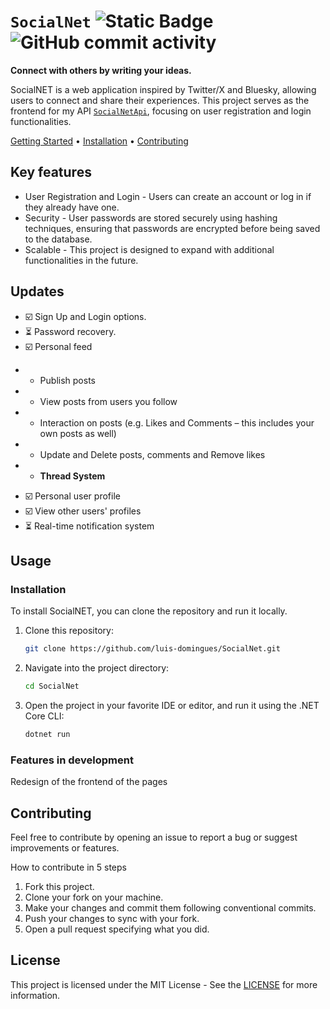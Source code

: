 ﻿# `SocialNet` ![Static Badge](https://img.shields.io/badge/ASP.NET-socialnet-purple) ![GitHub commit activity](https://img.shields.io/github/commit-activity/w/luis-domingues/SocialNet)

**Connect with others by writing your ideas.**

SocialNET is a web application inspired by Twitter/X and Bluesky, allowing users to connect and share their experiences. This project serves as the frontend for my API [`SocialNetApi`](https://github.com/luis-domingues/social-net-api), focusing on user registration and login functionalities.

[Getting Started](#usage) •
[Installation](#installation) •
[Contributing](#contributing)

## Key features

- User Registration and Login - Users can create an account or log in if they already have one.
- Security - User passwords are stored securely using hashing techniques, ensuring that passwords are encrypted before being saved to the database.
- Scalable - This project is designed to expand with additional functionalities in the future.

## Updates

* ☑️ Sign Up and Login options.
* ⏳ Password recovery.
* ☑️ Personal feed
- * Publish posts
- * View posts from users you follow
- * Interaction on posts (e.g. Likes and Comments – this includes your own posts as well)
- * Update and Delete posts, comments and Remove likes
- * **Thread System**
* ☑️ Personal user profile
* ☑️ View other users' profiles
* ⏳ Real-time notification system

## Usage

### Installation

To install SocialNET, you can clone the repository and run it locally.

1. Clone this repository:
   ```sh
   git clone https://github.com/luis-domingues/SocialNet.git
   ```
2. Navigate into the project directory:
    ```sh
   cd SocialNet
    ```
3. Open the project in your favorite IDE or editor, and run it using the .NET Core CLI:
    ```sh
    dotnet run
    ```

### Features in development
Redesign of the frontend of the pages

## Contributing
Feel free to contribute by opening an issue to report a bug or suggest improvements or features.

How to contribute in 5 steps
1. Fork this project.
2. Clone your fork on your machine.
3. Make your changes and commit them following conventional commits.
4. Push your changes to sync with your fork.
5. Open a pull request specifying what you did.

## License
This project is licensed under the MIT License - See the [LICENSE](https://github.com/luis-domingues/SocialNet/LICENSE.md) for more information.
